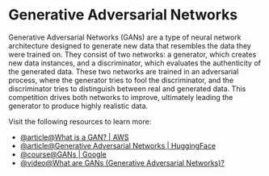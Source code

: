 # Generative Adversarial Networks

Generative Adversarial Networks (GANs) are a type of neural network architecture designed to generate new data that resembles the data they were trained on. They consist of two networks: a generator, which creates new data instances, and a discriminator, which evaluates the authenticity of the generated data. These two networks are trained in an adversarial process, where the generator tries to fool the discriminator, and the discriminator tries to distinguish between real and generated data. This competition drives both networks to improve, ultimately leading the generator to produce highly realistic data.

Visit the following resources to learn more:

- [@article@What is a GAN? | AWS](https://aws.amazon.com/what-is/gan/)
- [@article@Generative Adversarial Networks | HuggingFace](https://huggingface.co/learn/computer-vision-course/en/unit5/generative-models/gans)
- [@course@GANs | Google](https://developers.google.com/machine-learning/gan)
- [@video@What are GANs (Generative Adversarial Networks)?](https://www.youtube.com/watch?v=TpMIssRdhco)